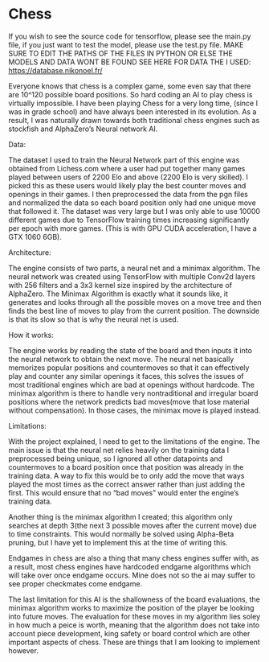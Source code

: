 # Chess
If you wish to see the source code for tensorflow, please see the main.py file, if you just want to test the model, please use the test.py file. MAKE SURE TO EDIT THE PATHS OF THE FILES IN PYTHON OR ELSE THE MODELS AND DATA WONT BE FOUND SEE HERE FOR DATA THE I USED: https://database.nikonoel.fr/

 Everyone knows that chess is a complex game, some even say that there are 10^120 possible board positions. So hard coding an AI to play chess is virtually impossible. I have been playing Chess for a very long time, (since I was in grade school) and have always been interested in its evolution. As a result, I was naturally drawn towards both traditional chess engines such as stockfish and AlphaZero’s Neural network AI. 

Data:

The dataset I used to train the Neural Network part of this engine was obtained from Lichess.com where a user had put together many games played between users of 2200 Elo and above (2200 Elo is very skilled). I picked this as these users would likely play the best counter moves and openings in their games. I then preprocessed the data from the pgn files and normalized the data so each board position only had one unique move that followed it. The dataset was very large but I was only able to use 10000 different games due to TensorFlow training times increasing significantly per epoch with more games. (This is with GPU CUDA acceleration, I have a GTX 1060 6GB).

Architecture:

The engine consists of two parts, a neural net and a minimax algorithm. The neural network was created using TensorFlow with multiple Conv2d layers with 256 filters and a 3x3 kernel size inspired by the architecture of AlphaZero. The Minimax Algorithm is exactly what it sounds like, it generates and looks through all the possible moves on a move tree and then finds the best line of moves to play from the current position. The downside is that its slow so that is why the neural net is used.

How it works:

The engine works by reading the state of the board and then inputs it into the neural network to obtain the next move.  The neural net basically memorizes popular positions and countermoves so that it can effectively play and counter any similar openings it faces, this solves the issues of most traditional engines which are bad at openings without hardcode. The minimax algorithm is there to handle very nontraditional and irregular board positions where the network predicts bad moves(move that lose material without compensation). In those cases, the minimax move is played instead.

Limitations:

With the project explained, I need to get to the limitations of the engine. The main issue is that the neural net relies heavily on the training data I preprocessed being unique, so I ignored all other datapoints and countermoves to a board position once that position was already in the training data. A way to fix this would be to only add the move that ways played the most times as the correct answer rather than just adding the first. This would ensure that no “bad moves” would enter the engine’s training data. 

Another thing is the minimax algorithm I created; this algorithm only searches at depth 3(the next 3 possible moves after the current move) due to time constraints. This would normally be solved using Alpha-Beta pruning, but I have yet to implement this at the time of writing this.

Endgames in chess are also a thing that many chess engines suffer with, as a result, most chess engines have hardcoded endgame algorithms which will take over once endgame occurs. Mine does not so the ai may suffer to see proper checkmates come endgame.

The last limitation for this AI is the shallowness of the board evaluations, the minimax algorithm works to maximize the position of the player be looking into future moves. The evaluation for these moves in my algorithm lies soley in how much a peice is worth, meaning that the algorithm does not take into account piece development, king safety or board control which are other important aspects of chess. These are things that I am looking to implement however.
